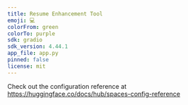 ```yaml
---
title: Resume Enhancement Tool
emoji: 💻
colorFrom: green
colorTo: purple
sdk: gradio
sdk_version: 4.44.1
app_file: app.py
pinned: false
license: mit
---
```

Check out the configuration reference at https://huggingface.co/docs/hub/spaces-config-reference